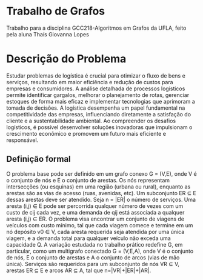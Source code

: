 # Trabalho de Grafos
Trabalho para a disciplina GCC218-Algoritmos em Grafos da UFLA, feito pela aluna Thaís Giovanna Lopes

# Descrição do Problema
  Estudar problemas de logística é crucial para otimizar o fluxo de bens e serviços, resultando em maior eficiência e redução de custos para empresas e consumidores. A análise detalhada de processos logísticos permite identificar gargalos, melhorar o planejamento de rotas, gerenciar estoques de forma mais eficaz e implementar tecnologias que aprimoram a tomada de decisões. A logística desempenha um papel fundamental na competitividade das empresas, influenciando diretamente a satisfação do cliente e a sustentabilidade ambiental. Ao compreender os desafios logísticos, é possível desenvolver soluções inovadoras que impulsionam o crescimento econômico e promovem um futuro mais eficiente e responsável.

## Definição formal
  O problema base pode ser definido em um grafo conexo G = (V,E), onde V é o conjunto de nós e E o conjunto de arestas. Os nós representam intersecções (ou esquinas) em uma região (urbana ou rural), enquanto as arestas são as vias de acesso (ruas, avenidas, etc). Um subconjunto ER ⊆ E dessas arestas deve ser atendido. Seja n = |ER| o número de serviços. Uma aresta (i,j) ∈ E pode ser percorrida qualquer número de vezes com um custo de cij cada vez, e uma demanda de qij está associada a qualquer aresta (i,j) ∈ ER. O problema visa encontrar um conjunto de viagens de veículos com custo mínimo, tal que cada viagem comece e termine em um nó depósito v0 ∈ V, cada aresta requerida seja atendida por uma única viagem, e a demanda total para qualquer veículo não exceda uma capacidade Q. A variação estudada no trabalho prático redefine G, em particular, como um multigrafo conectado G = (V,E,A), onde V é o conjunto de nós, E o conjunto de arestas e A o conjunto de arcos (vias de mão única). Serviços são requeridos para um subconjunto de nós VR ⊆ V, arestas ER ⊆ E e arcos AR ⊆ A, tal que n=|VR|+|ER|+|AR|.
